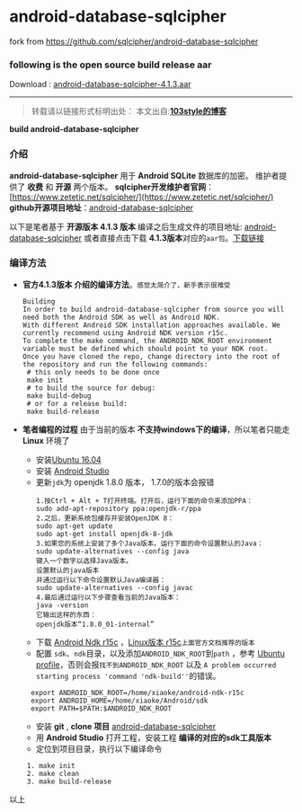 # android-database-sqlcipher
fork from https://github.com/sqlcipher/android-database-sqlcipher

### following is the open source build release aar

Download : [android-database-sqlcipher-4.1.3.aar](https://github.com/103style/android-database-sqlcipher/blob/master/outputs/aar/android-database-sqlcipher-4.1.3.aar)

---

>转载请以链接形式标明出处： 
本文出自:[**103style的博客**](http://blog.csdn.net/lxk_1993) 

**build android-database-sqlcipher**
### 介绍
**android-database-sqlcipher**  用于 **Android SQLite** 数据库的加密。
维护者提供了 **收费** 和 **开源** 两个版本。
**sqlcipher开发维护者官网**：[https://www.zetetic.net/sqlcipher/](https://www.zetetic.net/sqlcipher/)
**github开源项目地址**：[android-database-sqlcipher](https://github.com/sqlcipher/android-database-sqlcipher)


以下是笔者基于 **开源版本 4.1.3 版本** 编译之后生成文件的项目地址: [android-database-sqlcipher](https://github.com/103style/android-database-sqlcipher)
或者直接点击下载 **4.1.3版本**对应的`aar包`。[下载链接](https://raw.githubusercontent.com/103style/android-database-sqlcipher/master/outputs/aar/android-database-sqlcipher-4.1.3.aar)


### 编译方法
* **官方4.1.3版本 介绍的编译方法**。`感觉太简介了，新手表示很难受`
    ```
    Building
    In order to build android-database-sqlcipher from source you will need both the Android SDK as well as Android NDK. 
    With different Android SDK installation approaches available. We currently recommend using Android NDK version r15c. 
    To complete the make command, the ANDROID_NDK_ROOT environment variable must be defined which should point to your NDK root. 
    Once you have cloned the repo, change directory into the root of the repository and run the following commands:
     # this only needs to be done once
     make init
     # to build the source for debug:
     make build-debug
     # or for a release build:
     make build-release
    ```

* **笔者编程的过程**
  由于当前的版本 **不支持windows下的编译**，所以笔者只能走 **Linux** 环境了
  * 安装[Ubuntu 16.04](http://www.ubuntu.org.cn/download/desktop)
  * 安装 [Android Studio](https://developer.android.google.cn/studio)
  * 更新`jdk`为 openjdk 1.8.0 版本， 1.7.0的版本会报错
    ```
    1.按Ctrl + Alt + T打开终端。打开后，运行下面的命令来添加PPA：
    sudo add-apt-repository ppa:openjdk-r/ppa
    2.之后，更新系统包缓存并安装OpenJDK 8： 
    sudo apt-get update
    sudo apt-get install openjdk-8-jdk
    3.如果您的系统上安装了多个Java版本。运行下面的命令设置默认的Java：
    sudo update-alternatives --config java
    键入一个数字以选择Java版本。
    设置默认的java版本
    并通过运行以下命令设置默认Java编译器：
    sudo update-alternatives --config javac 
    4.最后通过运行以下步骤查看当前的Java版本：
    java -version
    它输出这样的东西：
    openjdk版本“1.8.0_01-internal”
    ```
  * 下载 [Android Ndk r15c]([https://developer.android.google.cn/ndk/downloads/older_releases.html](https://developer.android.google.cn/ndk/downloads/older_releases.html)
)  ，[Linux版本 r15c](https://dl.google.com/android/repository/android-ndk-r15c-linux-x86_64.zip)`上面官方文档推荐的版本`
  * 配置 `sdk`、`ndk`目录，以及添加`ANDROID_NDK_ROOT`到`path` ，参考 [Ubuntu profile](https://github.com/103style/android-database-sqlcipher/blob/master/profile)，否则会报`找不到ANDROID_NDK_ROOT` 以及 `A problem occurred starting process 'command 'ndk-build''`的错误。
  ```
    export ANDROID_NDK_ROOT=/home/xiaoke/android-ndk-r15c
    export ANDROID_HOME=/home/xiaoke/Android/sdk
    export PATH=$PATH:$ANDROID_NDK_ROOT 
  ```
  * 安装 **git** , **clone 项目** [android-database-sqlcipher](https://github.com/sqlcipher/android-database-sqlcipher)
  * 用 **Android Studio** 打开工程，安装工程 **编译的对应的sdk工具版本** 
  * 定位到项目目录，执行以下编译命令
   ```
    1. make init
    2. make clean
    3. make build-release
   ```
以上
